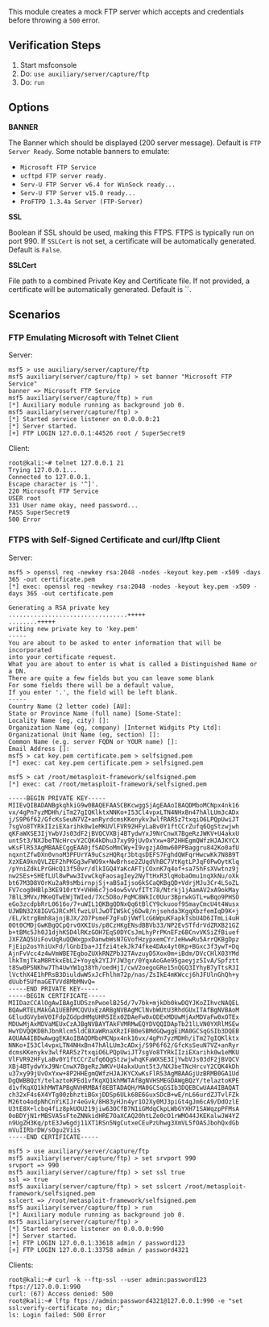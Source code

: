 This module creates a mock FTP server which accepts and credentials before throwing a `500` error.

## Verification Steps

  1. Start msfconsole
  2. Do: ```use auxiliary/server/capture/ftp```
  3. Do: ```run```

## Options

  **BANNER**

  The Banner which should be displayed (200 server message).  Default is `FTP Server Ready`.
  Some notable banners to emulate:

  * `Microsoft FTP Service`
  * `ucftpd FTP server ready.`
  * `Serv-U FTP Server v6.4 for WinSock ready...`
  * `Serv-U FTP Server v15.0 ready...`
  * `ProFTPD 1.3.4a Server (FTP-Server)`

  **SSL**

  Boolean if SSL should be used, making this FTPS.  FTPS is typically run on port 990.  If `SSLCert` is not set, a certificate
  will be automatically generated.  Default is `False`.

  **SSLCert**

  File path to a combined Private Key and Certificate file.  If not provided, a certificate will be automatically
  generated.  Default is ``.

## Scenarios

### FTP Emulating Microsoft with Telnet Client

Server:

```
msf5 > use auxiliary/server/capture/ftp
msf5 auxiliary(server/capture/ftp) > set banner "Microsoft FTP Service"
banner => Microsoft FTP Service
msf5 auxiliary(server/capture/ftp) > run
[*] Auxiliary module running as background job 0.
msf5 auxiliary(server/capture/ftp) > 
[*] Started service listener on 0.0.0.0:21 
[*] Server started.
[+] FTP LOGIN 127.0.0.1:44526 root / SuperSecret9
```

Client:

```
root@kali:~# telnet 127.0.0.1 21
Trying 127.0.0.1...
Connected to 127.0.0.1.
Escape character is '^]'.
220 Microsoft FTP Service
USER root
331 User name okay, need password...
PASS SuperSecret9  
500 Error
```

### FTPS with Self-Signed Certificate and curl/lftp Client

Server:

```
msf5 > openssl req -newkey rsa:2048 -nodes -keyout key.pem -x509 -days 365 -out certificate.pem
[*] exec: openssl req -newkey rsa:2048 -nodes -keyout key.pem -x509 -days 365 -out certificate.pem

Generating a RSA private key
.................................+++++
........+++++
writing new private key to 'key.pem'
-----
You are about to be asked to enter information that will be incorporated
into your certificate request.
What you are about to enter is what is called a Distinguished Name or a DN.
There are quite a few fields but you can leave some blank
For some fields there will be a default value,
If you enter '.', the field will be left blank.
-----
Country Name (2 letter code) [AU]:
State or Province Name (full name) [Some-State]:
Locality Name (eg, city) []:
Organization Name (eg, company) [Internet Widgits Pty Ltd]:
Organizational Unit Name (eg, section) []:
Common Name (e.g. server FQDN or YOUR name) []:
Email Address []:
msf5 > cat key.pem certificate.pem > selfsigned.pem
[*] exec: cat key.pem certificate.pem > selfsigned.pem

msf5 > cat /root/metasploit-framework/selfsigned.pem
[*] exec: cat /root/metasploit-framework/selfsigned.pem

-----BEGIN PRIVATE KEY-----
MIIEvQIBADANBgkqhkiG9w0BAQEFAASCBKcwggSjAgEAAoIBAQDMboMCNpx4nk16
vx/4gPn7yzMDHh/iTm27gIQKlktxNNKo+I53Cl4vpxLTN4NHxBn47hAlLUm3cADx
j/S9P6f62/GfcKsSeuN7VZ+anRyrdcmsKKenykv3wlfRAR5z7txqiO6LPQpUwiJT
7sgVo8TYRkIIziEXarihk0w1eMKUVlFVR92HFyLaBv0Y1ftCCrZufq6QgStzwjwh
qKFaWXSE3IjYwbVJs03dF2jBVQCVXBj4BTydwYxJ9NrCnwX7BgeRzJWKV+U4akxU
unt5t3/NXJbeTNcHrcvY2CQK4kDhu37xy99jUvOxYxw+8P2HHEgmQWfzHJAJKYCX
wKsFlR53AgMBAAECggEAA0jfSADSoMmCWy+I9vgzjA0mw60PPBaggru842Ko0afU
nqxntZfwDXn0vnoM3PFUrYA9uCszHQRqr3btqsDEFS7FghdQWFqrHwcwKk7N8B9T
XzXEA9knQVLZEF2hPKGg3wFWO9x+NwBrhse2ZUqdVhBC7VtKgtLPJqF0PwOytKlq
/pYniZdkLPrGHcQ13f50vr/dlkIGQ4YaKcAFTjCOxnK7q4of+sa75hFsXVwtnz9j
nw2SEs+SHEfLUl8wPww3IvwCkqFaosagIey2NyTtHxR3lqHobaOmu1nqXkNu/oXk
bt67M3D8VOrKu2aR9sMbirnpjSj+aBSaIjso6kSCaQKBgQD+VdrjMJu3Cr4LSoZL
FV7cog0HBlp3KE910rtY+VHH6c7jo4ow5vVvfITt78/Ntrkj1jAamAV2xA9okMay
7BlL3MVx/MKeQTwEWjTWIed/7Xc5D8o/PqMC8WkIc0Uur3BprwkGTL+wBqo9PHSO
eGo3zcdpbRrL0616o/7+uWIL1QKBgQDNxQq6tBlCY9ckuoof9SmayCmcU4t4Wusx
UJWBN32X8IGVGJRCxMlfwzLUlJwOTIWSkCj6Dw8/njsehda3KgqXbzfemIqD9K+j
/EL/ktrgBmh8ajnjBJX/2O7PsmeF7gFuDjVWflcG6WpuKFapkTsbU4D6ITmLi4uH
0Ot0CMDjGwKBgQCpQrv0XKIUs/p8CzHKgENsdBBVb33/NP2EvSTfdrVdZRXB21GZ
b+tBMc5Jh0J1djhKSD4lRKzGOH7EqS0DYCsJmLhyPrPKnEFz6BCnvVKSiZfBiuef
JXFZAQ5UiFovUqRuQQWxgpxDanwbWsN7GVofHzypxemCYrJeHwwRu5ArrQKBgDpz
FjEip2osYhiUxFd/lGnbIba+JIfzi4tekJk74fke4DAx4yt0Kp+BGxc3f3ywT+Dq
AjnFvVcc4z4wVmWBE7EgboZUXkRNZPb32TAvzuyD5Xox0m+iBdm/DVcCHlX03YMd
lhkTmjTkaM8RtkxEbL2+Yoyqk2YIJYJW3gr/0YqxAoGAe95gaeyjz5IvA/Spfztt
t8Sw0PSNKhw7Th4UwYW1g38Yh/oedHjI/cwV2oegoGRe15nQGQ3IYhyB7yTtsRJI
lVcthX4E1hPRsB3DiuldwWSxJcFhlhm72p/nas/ZsIkE4mKWccj6hJFUlnGhQh+y
dUubf5UfmaGETVVd8MbMNvQ=
-----END PRIVATE KEY-----
-----BEGIN CERTIFICATE-----
MIIDazCCAlOgAwIBAgIUDSznPwoelB25d/7v7bk+mjkDb0kwDQYJKoZIhvcNAQEL
BQAwRTELMAkGA1UEBhMCQVUxEzARBgNVBAgMClNvbWUtU3RhdGUxITAfBgNVBAoM
GEludGVybmV0IFdpZGdpdHMgUHR5IEx0ZDAeFw0xODExMDUwMjAxMDVaFw0xOTEx
MDUwMjAxMDVaMEUxCzAJBgNVBAYTAkFVMRMwEQYDVQQIDApTb21lLVN0YXRlMSEw
HwYDVQQKDBhJbnRlcm5ldCBXaWRnaXRzIFB0eSBMdGQwggEiMA0GCSqGSIb3DQEB
AQUAA4IBDwAwggEKAoIBAQDMboMCNpx4nk16vx/4gPn7yzMDHh/iTm27gIQKlktx
NNKo+I53Cl4vpxLTN4NHxBn47hAlLUm3cADxj/S9P6f62/GfcKsSeuN7VZ+anRyr
dcmsKKenykv3wlfRAR5z7txqiO6LPQpUwiJT7sgVo8TYRkIIziEXarihk0w1eMKU
VlFVR92HFyLaBv0Y1ftCCrZufq6QgStzwjwhqKFaWXSE3IjYwbVJs03dF2jBVQCV
XBj4BTydwYxJ9NrCnwX7BgeRzJWKV+U4akxUunt5t3/NXJbeTNcHrcvY2CQK4kDh
u37xy99jUvOxYxw+8P2HHEgmQWfzHJAJKYCXwKsFlR53AgMBAAGjUzBRMB0GA1Ud
DgQWBBQzY/telaztoKPEd1vfKqXQ1khMWTAfBgNVHSMEGDAWgBQzY/telaztoKPE
d1vfKqXQ1khMWTAPBgNVHRMBAf8EBTADAQH/MA0GCSqGSIb3DQEBCwUAA4IBAQAT
ch32xF4s6X4YTg00zbhztiBGxjDDSp6ULk68E6GuxSDcB+wE/nL66urdZJTvlFZk
M26to4odpNhCnYiKIJr4eGvk/8H83yHJn4yr1O2Xy0MJ3piGt4gJm6cA9/DdOzlE
U3tE8X+lcbq4fiz8pkUOU219jiw63OCfB7N1iGMdqCkpLWbGYXH71SAWqzpPFMsA
0oBDYjN1rMBSVA5sFteZNNkidHRE7OaXCAQ20htLZe0cO1rWMO44JKEKalwJW4YZ
n9UgZH3Kq/ptE3Jw6gdj11XT1RSn5NgCutxeCEuPzUhwg3XmVL5fOASJbohQxdGb
mVuIIRbrDW/sOgu2Viis
-----END CERTIFICATE-----

msf5 > use auxiliary/server/capture/ftp
msf5 auxiliary(server/capture/ftp) > set srvport 990
srvport => 990
msf5 auxiliary(server/capture/ftp) > set ssl true
ssl => true
msf5 auxiliary(server/capture/ftp) > set sslcert /root/metasploit-framework/selfsigned.pem
sslcert => /root/metasploit-framework/selfsigned.pem
msf5 auxiliary(server/capture/ftp) > run
[*] Auxiliary module running as background job 0.
msf5 auxiliary(server/capture/ftp) > 
[*] Started service listener on 0.0.0.0:990 
[*] Server started.
[+] FTP LOGIN 127.0.0.1:33618 admin / password123
[+] FTP LOGIN 127.0.0.1:33758 admin / password4321
```

Clients:

```
root@kali:~# curl -k --ftp-ssl --user admin:password123 ftps://127.0.0.1:990
curl: (67) Access denied: 500
root@kali:~# lftp ftps://admin:password4321@127.0.0.1:990 -e "set ssl:verify-certificate no; dir;"
ls: Login failed: 500 Error
```
